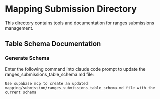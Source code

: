 # Mapping Submission Directory

This directory contains tools and documentation for ranges submissions management.

## Table Schema Documentation

###  Generate Schema

Enter the following command into claude code prompt to update the ranges_submissions_table_schema.md file:

```
Use supabase mcp to create an updated mapping/submission/ranges_submissions_table_schema.md file with the current schema
```